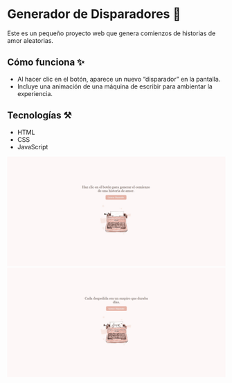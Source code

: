 # Generador de Disparadores 🩷

Este es un pequeño proyecto web que genera comienzos de historias de amor aleatorias.  

## Cómo funciona ✨
- Al hacer clic en el botón, aparece un nuevo “disparador” en la pantalla.  
- Incluye una animación de una máquina de escribir para ambientar la experiencia.  

## Tecnologías ⚒️
- HTML
- CSS
- JavaScript

![Web](generador-disparadores/images/generador-texto1.jpg)
![Disparador aleatorio](generador-disparadores/images/generador-texto2.jpg)
